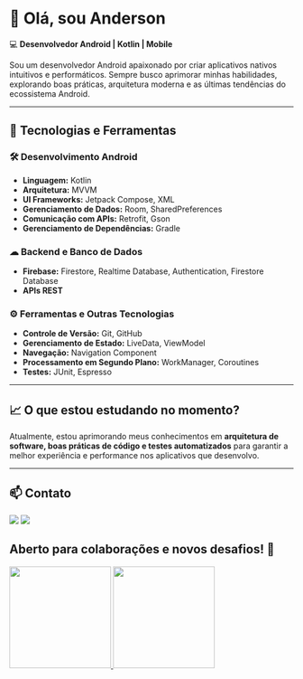 # 👋 Olá, sou Anderson

💻 **Desenvolvedor Android | Kotlin | Mobile**  

Sou um desenvolvedor Android apaixonado por criar aplicativos nativos intuitivos e performáticos. Sempre busco aprimorar minhas habilidades, explorando boas práticas, arquitetura moderna e as últimas tendências do ecossistema Android.  

---

## 🚀 Tecnologias e Ferramentas  

### 🛠 Desenvolvimento Android  
- **Linguagem:** Kotlin  
- **Arquitetura:** MVVM  
- **UI Frameworks:** Jetpack Compose, XML  
- **Gerenciamento de Dados:** Room, SharedPreferences  
- **Comunicação com APIs:** Retrofit, Gson  
- **Gerenciamento de Dependências:** Gradle  

### ☁ Backend e Banco de Dados  
- **Firebase:** Firestore, Realtime Database, Authentication, Firestore Database
- **APIs REST**  

### ⚙ Ferramentas e Outras Tecnologias  
- **Controle de Versão:** Git, GitHub  
- **Gerenciamento de Estado:** LiveData, ViewModel  
- **Navegação:** Navigation Component  
- **Processamento em Segundo Plano:** WorkManager, Coroutines  
- **Testes:** JUnit, Espresso  


---

## 📈 O que estou estudando no momento?  
Atualmente, estou aprimorando meus conhecimentos em **arquitetura de software, boas práticas de código e testes automatizados** para garantir a melhor experiência e performance nos aplicativos que desenvolvo.  

---

## 📫 Contato  

<div>
<a href = "mailto:andersonpsdev@gmail.com"><img src="https://img.shields.io/badge/Gmail-D14836?style=for-the-badge&logo=gmail&logoColor=white" target="_blank"></a>
<a href="https://www.linkedin.com/in/andersonps94/" target="_blank"><img src="https://img.shields.io/badge/-LinkedIn-%230077B5?style=for-the-badge&logo=linkedin&logoColor=white" target="_blank"></a>   
</div>

## Aberto para colaborações e novos desafios! 🚀

<div>
<a href="https://github.com/AndersonPS94">
<img height="180em" src="https://github-readme-stats.vercel.app/api/top-langs/?username=AndersonPS94&layout=compact&langs_count=7&theme=dracula"/>
<img height="180em" src="https://github-readme-stats.vercel.app/api?username=AndersonPS94&show_icons=true&theme=dracula&include_all_commits=true&count_private=true"/>
</div>
